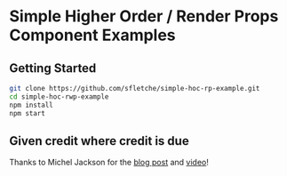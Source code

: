 # Simple Higher Order / Render Props Component Examples

## Getting Started

```bash
git clone https://github.com/sfletche/simple-hoc-rp-example.git
cd simple-hoc-rwp-example
npm install
npm start
```
## Given credit where credit is due
Thanks to Michel Jackson for the [blog post](https://cdb.reacttraining.com/use-a-render-prop-50de598f11ce) and [video](https://www.youtube.com/watch?time_continue=3066&v=BcVAq3YFiuc)!
